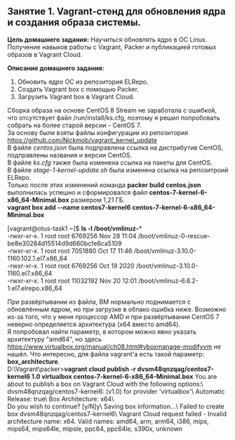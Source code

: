 ## Занятие 1. Vagrant-стенд для обновления ядра и создания образа системы. ##

**Цель домашнего задания:**
Научиться обновлять ядро в ОС Linux. Получение навыков работы с Vagrant, Packer и публикацией готовых образов в Vagrant Cloud.

**Описание домашнего задания:**
1. Обновить ядро ОС из репозитория ELRepo.
2. Создать Vagrant box c помощью Packer.
3. Загрузить Vagrant box в Vagrant Cloud.

Сборка образа на основе CentOS 8 Stream не заработала с ошибкой, что отсутствует файл /run/install/ks.cfg, поэтому я решил попробовать собрать на более старой версии - CentOS 7.\
За основу были взяты файлы конфигурации из репозитория https://github.com/Nickmob/vagrant_kernel_update  
В файле _centos.json_ была подправлена ссылка на дистрибутив CentOS, подправлены названия и версии CentOS.\
В файле _ks.cfg_ также была изменена ссылка на пакеты для CentOS.\
В файле _stage-1-kernel-update.sh_ была изменена ссылка на репозитроий ELRepo.\
Только после этих изменений команда **packer build centos.json** выполнилась успешно и сформировался файл **centos-7-kernel-6-x86_64-Minimal.box** размером 1,21 ГБ.\
**vagrant box add --name centos7-kernel6 centos-7-kernel-6-x86_64-Minimal.box**

[vagrant@otus-task1 ~]$ **ls -l /boot/vmlinuz-***\
-rwxr-xr-x. 1 root root  6769256 Nov 28 11:04 /boot/vmlinuz-0-rescue-be8e30284d15514d9d660bcfe6ca5109\
-rwxr-xr-x. 1 root root  7051880 Oct 17 11:46 /boot/vmlinuz-3.10.0-1160.102.1.el7.x86_64\
-rwxr-xr-x. 1 root root  6769256 Oct 19  2020 /boot/vmlinuz-3.10.0-1160.el7.x86_64\
-rwxr-xr-x. 1 root root 11032192 Nov 20 12:01 /boot/vmlinuz-6.6.2-1.el7.elrepo.x86_64

При развёртывании из файла, ВМ нормально поднимается с обновлённым ядром, но при загрузке в облако ошибка ниже. Возможно из-за того, что у меня процессор AMD и при развёртывании CentOS 7 неверно определяется архитектура (x64 вместо amd64).\
Я попробовал найти параметр, в котором можно явно указать архитектуру "amd64", но здесь https://www.virtualbox.org/manual/ch08.html#vboxmanage-modifyvm не нашёл. Что интересно, для файла vagrant'а есть такой параметр: **box_architecture**.\
D:\Vagrant\packer>**vagrant cloud publish -r dvsm48qnzqag/centos7-kernel6 1.0 virtualbox centos-7-kernel-6-x86_64-Minimal.box**                      You are about to publish a box on Vagrant Cloud with the following options:\                                                                         dvsm48qnzqag/centos7-kernel6:   (v1.0) for provider 'virtualbox'\                                                                                    Automatic Release:     true\                                                                                                                         Box Architecture:      x64\                                                                                                                          
Do you wish to continue? [y/N]y\                                                                                                                     Saving box information...\                                                                                                                           Failed to create box dvsm48qnzqag/centos7-kernel6\                                                                                                   Vagrant Cloud request failed - Invalid architecture name: x64. Valid names: amd64, arm, arm64, i386, mips, mips64, mips64le, mipsle, ppc64, ppc64le, s390x, unknown
